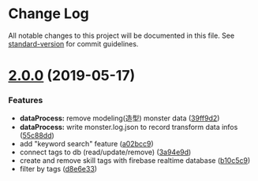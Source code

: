 # Change Log

All notable changes to this project will be documented in this file. See [standard-version](https://github.com/conventional-changelog/standard-version) for commit guidelines.

<a name="2.0.0"></a>
# [2.0.0](https://github.com/dannnyliang/tos-monster-skill/compare/v1.0.0...v2.0.0) (2019-05-17)


### Features

* **dataProcess:** remove modeling(造型) monster data ([39ff9d2](https://github.com/dannnyliang/tos-monster-skill/commit/39ff9d2))
* **dataProcess:** write monster.log.json to record transform data infos ([55c88dd](https://github.com/dannnyliang/tos-monster-skill/commit/55c88dd))
* add "keyword search" feature ([a02bcc9](https://github.com/dannnyliang/tos-monster-skill/commit/a02bcc9))
* connect tags to db (read/update/remove) ([3a94e9d](https://github.com/dannnyliang/tos-monster-skill/commit/3a94e9d))
* create and remove skill tags with firebase realtime database ([b10c5c9](https://github.com/dannnyliang/tos-monster-skill/commit/b10c5c9))
* filter by tags ([d8e6e33](https://github.com/dannnyliang/tos-monster-skill/commit/d8e6e33))
